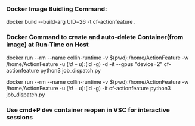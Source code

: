 ### Docker Image Buidling Command: 
docker build --build-arg UID=26 -t cf-actionfeature .

### Docker Command to create and auto-delete Container(from image) at Run-Time on Host
docker run --rm --name collin-runtime -v $(pwd):/home/ActionFeature -w /home/ActionFeature -u $(id -u):$(id -g) -d -it --gpus "device=2" cf-actionfeature python3 job_dispatch.py

docker run --rm --name collin-runtime -v $(pwd):/home/ActionFeature -w /home/ActionFeature -u $(id -u):$(id -g) -it cf-actionfeature python3 job_dispatch.py

### Use cmd+P dev container reopen in VSC for interactive sessions
